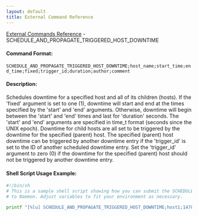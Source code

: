 ```yaml
---
layout: default
title: External Command Reference
---
```


<!--
************************************************
* AUTO GENERATED PAGE - USE ./update SCRIPT
************************************************
-->

<span class="glyphicon glyphicon-arrow-up"></span><a href="index.html"> External Commands Reference</a> - SCHEDULE_AND_PROPAGATE_TRIGGERED_HOST_DOWNTIME<br>

#### Command Format:

`SCHEDULE_AND_PROPAGATE_TRIGGERED_HOST_DOWNTIME;host_name;start_time;end_time;fixed;trigger_id;duration;author;comment`

#### Description:

Schedules downtime for a specified host and all of its children (hosts). If the 'fixed' argument is set to one (1), downtime will start and end at the times specified by the 'start' and 'end' arguments. Otherwise, downtime will begin between the 'start' and 'end' times and last for 'duration' seconds. The 'start' and 'end' arguments are specified in time_t format (seconds since the UNIX epoch). Downtime for child hosts are all set to be triggered by the downtime for the specified (parent) host. The specified (parent) host downtime can be triggered by another downtime entry if the 'trigger_id' is set to the ID of another scheduled downtime entry. Set the 'trigger_id' argument to zero (0) if the downtime for the specified (parent) host should not be triggered by another downtime entry.

#### Shell Script Usage Example:

```sh
#!/bin/sh
# This is a sample shell script showing how you can submit the SCHEDULE_AND_PROPAGATE_TRIGGERED_HOST_DOWNTIME command
# to Naemon. Adjust variables to fit your environment as necessary.

printf "[%lu] SCHEDULE_AND_PROPAGATE_TRIGGERED_HOST_DOWNTIME;host1;1478648441;1478638441;1;0;3600;naemonadmin;This is an example comment.\n" `date +%s` > /var/lib/naemon/naemon.cmd
```
